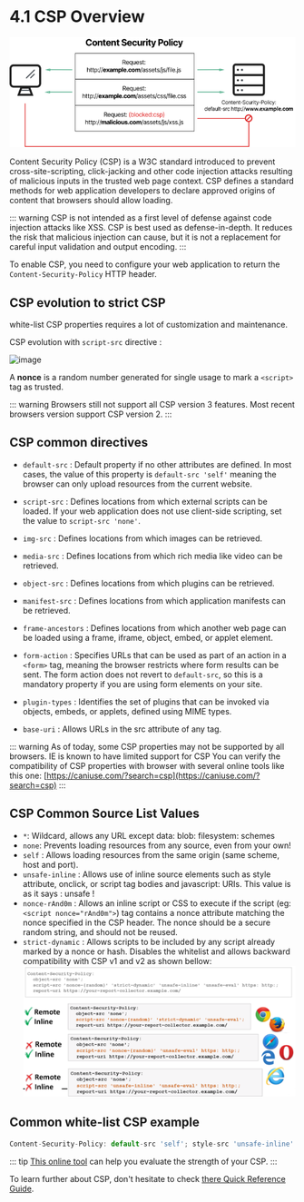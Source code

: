 # 4.1 CSP Overview

![csp-workflow](../assets/csp-wf.png)

Content Security Policy (CSP) is a W3C standard introduced to prevent cross-site-scripting, click-jacking and other code injection attacks resulting of malicious inputs in the trusted web page context.
CSP defines a standard methods for web application developers to declare approved origins of content that browsers should allow loading.

::: warning
CSP is not intended as a first level of defense against code injection attacks like XSS. CSP is best used as defense-in-depth. 
It reduces the risk that malicious injection can cause, but it is not a replacement for careful input validation and output encoding.
:::

To enable CSP, you need to configure your web application to return the `Content-Security-Policy` HTTP header.

## CSP evolution to strict CSP

white-list CSP properties requires a lot of customization and maintenance.

CSP evolution with `script-src` directive :

![image](https://user-images.githubusercontent.com/1529433/174065897-e3d89da5-7228-4954-a2e4-6154f878c96c.png)

A **nonce** is a random number generated for single usage to mark a `<script>` tag as trusted.

::: warning
Browsers still not support all CSP version 3 features.
Most recent browsers version support CSP version 2.
:::

## CSP common directives

- `default-src` : Default property if no other attributes are defined. In most cases, the value of this property is `default-src 'self'`  meaning the browser can only upload resources from the current website. 
  
- `script-src` : Defines locations from which external scripts can be loaded. If your web application does not use client-side scripting, set the value to `script-src 'none'`.
    
- `img-src` : Defines locations from which images can be retrieved.
    
- `media-src` : Defines locations from which rich media like video can be retrieved.
    
- `object-src` : Defines locations from which plugins can be retrieved.
    
- `manifest-src` : Defines locations from which application manifests can be retrieved.
    
- `frame-ancestors` : Defines locations from which another web page can be loaded using a frame, iframe, object, embed, or applet element.
    
- `form-action` : Specifies URLs that can be used as part of an action in a `<form>` tag, meaning the browser restricts where form results can be sent. The form action does not revert to `default-src`, so this is a mandatory property if you are using form elements on your site.
    
- `plugin-types` : Identifies the set of plugins that can be invoked via objects, embeds, or applets, defined using MIME types.
    
- `base-uri` : Allows URLs in the src attribute of any tag.

::: warning
As of today, some CSP properties may not be supported by all browsers. IE is known to have limited support for CSP
You can verify the compatibility of CSP properties with browser with several online tools like this one: [https://caniuse.com/?search=csp](https://caniuse.com/?search=csp)
:::

## CSP Common Source List Values

- `*`: Wildcard, allows any URL except data: blob: filesystem: schemes
- `none`: Prevents loading resources from any source, even from your own!
- `self` : Allows loading resources from the same origin (same scheme, host and port).
- `unsafe-inline` : Allows use of inline source elements such as style attribute, onclick, or script tag bodies and javascript: URIs. This value is as it says : unsafe !
- `nonce-rAnd0m` : Allows an inline script or CSS to execute if the script (eg: `<script nonce="rAnd0m">`) tag contains a nonce attribute matching the nonce specified in the CSP header. The nonce should be a secure random string, and should not be reused.
- `strict-dynamic` : Allows scripts to be included by any script already marked by a nonce or hash.  Disables the whitelist and allows backward compatibility with CSP v1 and v2 as shown bellow:
  ![csp-workflow](../assets/csp-strict-dynamic.png)
## Common white-list CSP example

``` typescript
Content-Security-Policy: default-src 'self'; style-src 'unsafe-inline' 'self' https://fonts.googleapis.com https://themes.googleusercontent.com; frame-src https://www.slideshare.net www.youtube.com twitter.com; object-src 'none'; font-src 'self' data: https://themes.googleusercontent.com https://fonts.googleapis.com; script-src 'strict-dynamic' 'nonce-rAnd0m123' 'unsafe-inline' 'self' https://www.google.com twitter.com https://themes.googleusercontent.com; base-uri 'none'; img-src 'self' https://www.google.com data: https://pbs.twimg.com https://img.youtube.com twitter.com
```

::: tip
[This online tool](https://csper.io/evaluator) can help you evaluate the strength of your CSP.
:::

To learn further about CSP, don't hesitate to check [there Quick Reference Guide](https://content-security-policy.com/).


